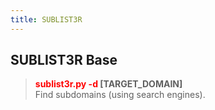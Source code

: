 ```yaml
---
title: SUBLIST3R
---
```


## SUBLIST3R Base


 > 
 > **<font color=red>sublist3r.py -d</font>  \[TARGET_DOMAIN\]</br>**
 > Find subdomains (using search engines).
